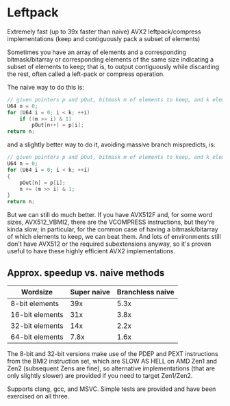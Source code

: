 # Leftpack
Extremely fast (up to 39x faster than naive) AVX2 leftpack/compress implementations (keep and contiguously pack a subset of elements)


Sometimes you have an array of elements and a corresponding bitmask/bitarray or corresponding elements of the same size indicating a subset of elements to keep; that is, to output contiguously while discarding the rest, often called a left-pack or compress operation.

The naive way to do this is:

```cpp
// given pointers p and pOut, bitmask m of elements to keep, and k elements to check
U64 n = 0;
for (U64 i = 0; i < k; ++i)
    if ((m >> i) & 1)
        pOut[n++] = p[i];
return n;
```

and a slightly better way to do it, avoiding massive branch mispredicts, is:

```cpp
// given pointers p and pOut, bitmask m of elements to keep, and k elements to check
U64 n = 0;
for (U64 i = 0; i < k; ++i)
{
    pOut[n] = p[i];
    n += (m >> i) & 1;
}
return n;
```

But we can still do much better. If you have AVX512F and, for some word sizes, AVX512_VBMI2, there are the VCOMPRESS instructions, but they're kinda slow; in particular, for the common case of having a bitmask/bitarray of which elements to keep, we can beat them. And lots of environments still don't have AVX512 or the required subextensions anyway, so it's proven useful to have these highly efficient AVX2 implementations.


## Approx. speedup vs. naive methods ##  

Wordsize        | Super naive         | Branchless naive    
--------------- |---------------------|---------------------
 8-bit elements | 39x                 | 5.3x
16-bit elements | 31x                 | 3.8x
32-bit elements | 14x                 | 2.2x
64-bit elements | 7.8x                | 1.6x


The 8-bit and 32-bit versions make use of the PDEP and PEXT instructions from the BMI2 instruction set, which are SLOW AS HELL on AMD Zen1 and Zen2 (subsequent Zens are fine), so alternative implementations (that are only slightly slower) are provided if you need to target Zen1/Zen2.

Supports clang, gcc, and MSVC. Simple tests are provided and have been exercised on all three.
